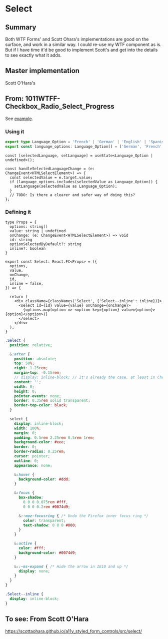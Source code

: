 # Select

## Summary

Both WTF Forms' and Scott Ohara's implementations are good on the surface, and work in a similar way. I could re-use my WTF component as is. But if I have time it'd be good to implement Scott's and get into the details to see exactly what it adds.

## Master implementation

Scott O'Hara's

## From: 1011WTFF-Checkbox_Radio_Select_Progress

See [example](./../../code_examples/2019Q4/1011WTFF-Checkbox_Radio_Select_Progress/README.md).

### Using it

```ts
export type Language_Option = 'French' | 'German' | 'English' | 'Spanish' | 'Georgian' | 'Swiss';
export const language_options: Language_Option[] = ['German', 'French', 'English', 'Spanish', 'Georgian', 'Swiss'];
```

```tsx
const [selectedLanguage, setLanguage] = useState<Language_Option | undefined>();

const handleSelectedLanguageChange = (e: ChangeEvent<HTMLSelectElement>) => {
  const selectedValue = e.target.value;
  if (language_options.includes(selectedValue as Language_Option)) {
    setLanguage(selectedValue as Language_Option);
  }
  // TODO: Is there a clearer and safer way of doing this?
};
```

### Defining it

```tsx
type Props = {
  options: string[]
  value: string | undefined
  onChange: (e: ChangeEvent<HTMLSelectElement>) => void
  id: string
  optionSelectedByDefault?: string
  inline?: boolean
}

export const Select: React.FC<Props> = ({
  options,
  value,
  onChange,
  id,
  inline = false,
}) => {

  return (
    <div className={classNames('Select', {'Select--inline': inline})}>
      <select id={id} value={value} onChange={onChange}>
        {options.map(option => <option key={option} value={option}>{option}</option>)}
      </select>
    </div>
  );
}
```

```scss
.Select {
  position: relative;

  &:after {
    position: absolute;
    top: 50%;
    right: 1.25rem;
    margin-top: -0.15rem;
    // display: inline-block; // It's already the case, at least in Chrome
    content: '';
    width: 0;
    height: 0;
    pointer-events: none;
    border: 0.35rem solid transparent;
    border-top-color: black;
  }

  select {
    display: inline-block;
    width: 100%;
    margin: 0;
    padding: 0.5rem 2.25rem 0.5rem 1rem;
    background-color: #eee;
    border: 0;
    border-radius: 0.25rem;
    cursor: pointer;
    outline: 0;
    appearance: none;

    &:hover {
      background-color: #ddd;
    }

    &:focus {
      box-shadow:
        0 0 0 0.075rem #fff,
        0 0 0 0.2rem #0074d9;

      &:-moz-focusring { /* Undo the Firefox inner focus ring */
        color: transparent;
        text-shadow: 0 0 0 #000;
      }
    }

    &:active {
      color: #fff;
      background-color: #0074d9;
    }

    &::-ms-expand { /* Hide the arrow in IE10 and up */
      display: none;
    }
  }
}

.Select--inline {
  display: inline-block;
}
```

## To see: From Scott O'Hara

https://scottaohara.github.io/a11y_styled_form_controls/src/select/